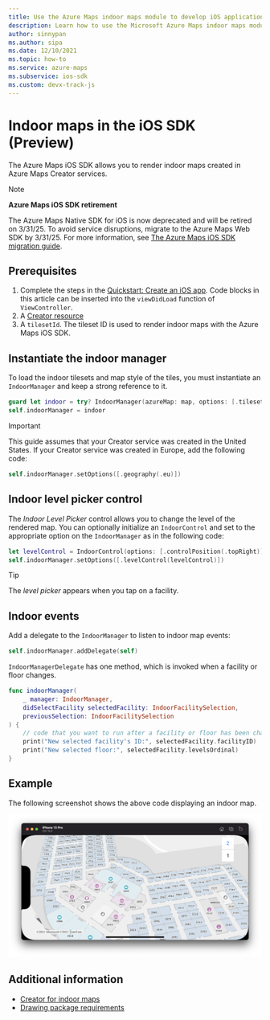 ```yaml
---
title: Use the Azure Maps indoor maps module to develop iOS applications with Microsoft Creator services
description: Learn how to use the Microsoft Azure Maps indoor maps module for the iOS SDK to render maps by embedding the module's JavaScript libraries.
author: sinnypan
ms.author: sipa
ms.date: 12/10/2021
ms.topic: how-to
ms.service: azure-maps
ms.subservice: ios-sdk
ms.custom: devx-track-js
---
```


# Indoor maps in the iOS SDK (Preview)

The Azure Maps iOS SDK allows you to render indoor maps created in Azure Maps Creator services.

> [!NOTE]
>
> **Azure Maps iOS SDK retirement**
>
> The Azure Maps Native SDK for iOS is now deprecated and will be retired on 3/31/25. To avoid service disruptions, migrate to the Azure Maps Web SDK by 3/31/25. For more information, see [The Azure Maps iOS SDK migration guide](ios-sdk-migration-guide.md).

## Prerequisites

1. Complete the steps in the [Quickstart: Create an iOS app]. Code blocks in this article can be inserted into the `viewDidLoad` function of `ViewController`.
1. A [Creator resource]
1. A `tilesetId`. The tileset ID is used to render indoor maps with the Azure Maps iOS SDK.

## Instantiate the indoor manager

To load the indoor tilesets and map style of the tiles, you must instantiate an `IndoorManager` and keep a strong reference to it.

```swift
guard let indoor = try? IndoorManager(azureMap: map, options: [.tilesetID({Your-tilesetID})]) else { return }
self.indoorManager = indoor
```

> [!IMPORTANT]
> This guide assumes that your Creator service was created in the United States. If your Creator service was created in Europe, add the following code:
>
> ```swift
> self.indoorManager.setOptions([.geography(.eu)])
> ```

## Indoor level picker control

The *Indoor Level Picker* control allows you to change the level of the rendered map. You can optionally initialize an `IndoorControl` and set to the appropriate option on the `IndoorManager` as in the following code:

```swift
let levelControl = IndoorControl(options: [.controlPosition(.topRight)])
self.indoorManager.setOptions([.levelControl(levelControl)])
```

> [!TIP]
> The *level picker* appears when you tap on a facility.

## Indoor events

Add a delegate to the `IndoorManager` to listen to indoor map events:

```swift
self.indoorManager.addDelegate(self)
```

`IndoorManagerDelegate` has one method, which is invoked when a facility or floor changes.

```swift
func indoorManager(
    _ manager: IndoorManager,
    didSelectFacility selectedFacility: IndoorFacilitySelection,
    previousSelection: IndoorFacilitySelection
) {
    // code that you want to run after a facility or floor has been changed
    print("New selected facility's ID:", selectedFacility.facilityID)
    print("New selected floor:", selectedFacility.levelsOrdinal)
}
```

## Example

The following screenshot shows the above code displaying an indoor map.

![A screenshot that displays an indoor map created using the above sample code.](./media/ios-sdk/indoor-maps/indoor.png)

## Additional information

- [Creator for indoor maps]
- [Drawing package requirements]

[Quickstart: Create an iOS app]: quick-ios-app.md
[Creator resource]: how-to-manage-creator.md
[Creator for indoor maps]: creator-indoor-maps.md
[Drawing package requirements]: drawing-requirements.md
